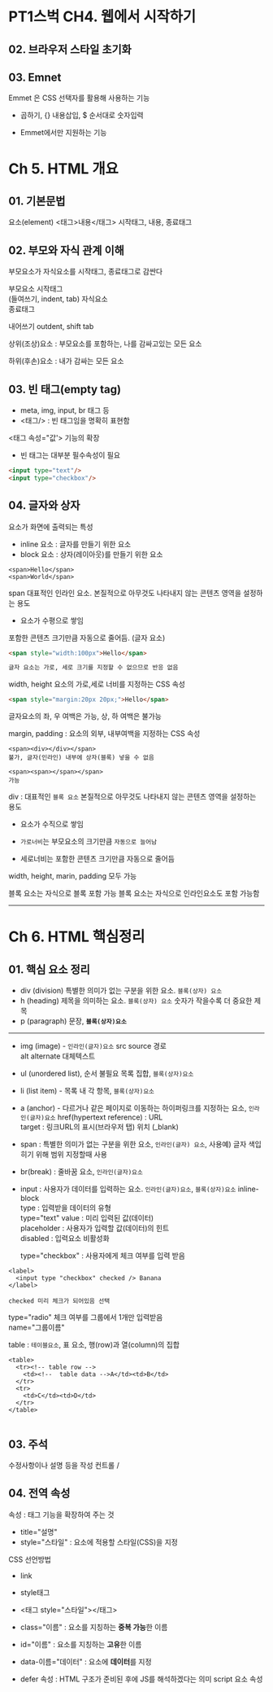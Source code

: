 # PT1스벅 CH4. 웹에서 시작하기

## 02. 브라우저 스타일 초기화

## 03. Emnet
Emmet 은 CSS 선택자를 활용해 사용하는 기능
* 곱하기, {} 내용삽입, $ 순서대로 숫자입력
- Emmet에서만 지원하는 기능

# Ch 5. HTML 개요

## 01. 기본문법
요소(element)
<태그>내용</태그>
시작태그, 내용, 종료태그

## 02. 부모와 자식 관계 이해
부모요소가 자식요소를 
시작태그, 종료태그로 감싼다

부모요소 시작태그  
  (들여쓰기, indent, tab) 자식요소  
종료태그

내어쓰기 outdent, shift tab

상위(조상)요소 : 부모요소를 포함하는, 나를 감싸고있는 모든 요소

하위(후손)요소 : 내가 감싸는
모든 요소

## 03. 빈 태그(empty tag)
- meta, img, input, br 태그 등  
- <태그/>
: 빈 태그임을 명확히 표현함

<태그 속성="값'>
기능의 확장
- 빈 태그는 대부분 필수속성이 필요

``` html
<input type="text"/>
<input type="checkbox"/>
```

## 04. 글자와 상자
요소가 화면에 출력되는 특성
- inline 요소 : 글자를 만들기 위한 요소
- block 요소 : 상자(레이아웃)를 만들기 위한 요소

```
<span>Hello</span>
<span>World</span>
```
span 대표적인 인라인 요소.
본질적으로 아무것도 나타내지 않는
콘텐츠 영역을 설정하는 용도
- 요소가 수평으로 쌓임

포함한 콘텐츠 크기만큼 자동으로 줄어듬. (글자 요소)

``` html
<span style="width:100px">Hello</span>

글자 요소는 가로, 세로 크기를 지정할 수 없으므로 반응 없음
```
width, height 요소의 가로,세로 너비를 지정하는 CSS 속성

```html
<span style="margin:20px 20px;">Hello</span>
```
글자요소의 좌, 우 여백은 가능, 상, 하 여백은 불가능

margin, padding : 요소의 외부, 내부여백을 지정하는 CSS 속성

```
<span><div></div></span>
불가, 글자(인라인) 내부에 상자(블록) 넣을 수 없음

<span><span></span></span>
가능
```

div : 대표적인 `블록 요소`
본질적으로 아무것도 나타내지 않는 콘텐츠 영역을 설정하는 용도
- 요소가 수직으로 쌓임

- `가로너비`는 부모요소의 크기만큼 `자동으로 늘어남`
- 세로너비는 포함한 콘텐츠 크기만큼 자동으로 줄어듬

width, height, marin, padding
모두 가능

블록 요소는 자식으로 블록 포함 가능
블록 요소는 자식으로 인라인요소도 포함 가능함

---

# Ch 6. HTML 핵심정리
## 01. 핵심 요소 정리
- div (division) 특별한 의미가 없는 구분을 위한 요소. `블록(상자) 요소`
- h (heading) 제목을 의미하는 요소. `블록(상자) 요소` 숫자가 작을수록 더 중요한 제목
- p (paragraph) 문장, **`블록(상자)요소`**
---
- img (image) - `인라인(글자)요소`
src source 경로  
alt alternate 대체텍스트

- ul (unordered list), 순서 불필요 목록 집합, `블록(상자)요소`
- li (list item) - 목록 내 각 항목, `블록(상자)요소`

- a (anchor) - 다르거나 같은 페이지로 이동하는 하이퍼링크를 지정하는 요소, `인라인(글자)요소`
href(hypertext reference) : URL  
target : 링크URL의 표시(브라우저 탭) 위치 (_blank)

- span : 특별한 의미가 없는 구분을 위한 요소, `인라인(글자) 요소`, 사용예) 글자 색입히기 위해 범위 지정할때 사용

- br(break) : 줄바꿈 요소, `인라인(글자)요소`

- input : 사용자가 데이터를 입력하는 요소. `인라인(글자)요소`, `블록(상자)요소`
inline-block  
type : 입력받을 데이터의 유형  
type="text"
value : 미리 입력된 값(데이터)  
placeholder : 사용자가 입력할 값(데이터)의 힌트  
disabled : 입력요소 비활성화

  type="checkbox" : 사용자에게 체크 여부를 입력 받음
```
<label>
  <input type "checkbox" checked /> Banana
</label>

checked 미리 체크가 되어있음 선택
```

  type="radio" 체크 여부를 그룹에서 1개만 입력받음  
  name="그룹이름"

table : `테이블요소`, 표 요소, 행(row)과 열(column)의 집합

```
<table>
  <tr><!-- table row -->
    <td><!--  table data -->A</td><td>B</td>
  </tr>
  <tr>
    <td>C</td><td>D</td>
  </tr>
</table>
    
```

## 03. 주석
수정사항이나 설명 등을 작성
컨트롤 /

## 04. 전역 속성
속성 : 태그 기능을 확장하여 주는 것
- title="설명"
- style="스타일" : 요소에 적용할 스타일(CSS)을 지정

CSS 선언방법
- link
- style태그
- <태그 style="스타일"></태그>

- class="이름" : 요소를 지칭하는 **중복 가능**한 이름

- id="이름" : 요소를 지칭하는 **고유**한 이름

- data-이름="데이터" : 요소에 **데이터**를 지정

- defer 속성 : HTML 구조가 준비된 후에 JS를 해석하겠다는 의미
script 요소 속성


